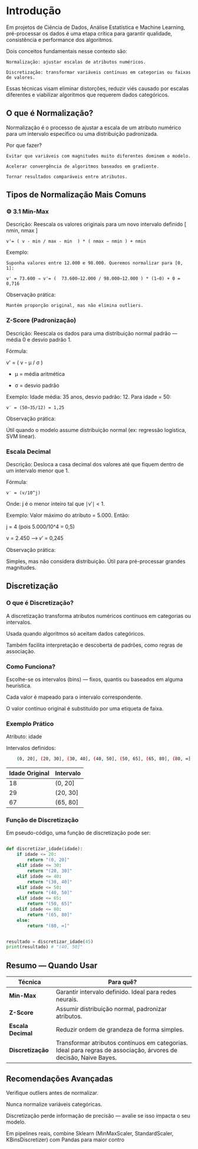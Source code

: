 # Introdução

Em projetos de Ciência de Dados, Análise Estatística e Machine Learning, pré-processar os dados é uma etapa crítica para garantir qualidade, consistência e performance dos algoritmos.

Dois conceitos fundamentais nesse contexto são:

    Normalização: ajustar escalas de atributos numéricos.

    Discretização: transformar variáveis contínuas em categorias ou faixas de valores.

Essas técnicas visam eliminar distorções, reduzir viés causado por escalas diferentes e viabilizar algoritmos que requerem dados categóricos.


## O que é Normalização?

Normalização é o processo de ajustar a escala de um atributo numérico para um intervalo específico ou uma distribuição padronizada.

Por que fazer?

    Evitar que variáveis com magnitudes muito diferentes dominem o modelo.

    Acelerar convergência de algoritmos baseados em gradiente.

    Tornar resultados comparáveis entre atributos.

## Tipos de Normalização Mais Comuns

### ⚙️ 3.1 Min-Max

Descrição: Reescala os valores originais para um novo intervalo definido [ nmin, nmax ]

    v'= ( v - min / max - min  ) * ( nmax − nmin ) + nmin

Exemplo:

    Suponha valores entre 12.000 e 98.000. Queremos normalizar para [0, 1]:

    v' = 73.600 ⇒ v'= (  73.600−12.000 / 98.000−12.000 ) * (1−0) + 0 = 0,716

Observação prática:

    Mantém proporção original, mas não elimina outliers.

### Z-Score (Padronização)

Descrição: Reescala os dados para uma distribuição normal padrão — média 0 e desvio padrão 1.

Fórmula:

   v' = ( v - μ / σ )
​  
- μ = média aritmética
    
- σ = desvio padrão

Exemplo: Idade média: 35 anos, desvio padrão: 12. Para idade = 50:

    v′ = (50−35/12) = 1,25

Observação prática:

Útil quando o modelo assume distribuição normal (ex: regressão logística, SVM linear).

### Escala Decimal

Descrição: Desloca a casa decimal dos valores até que fiquem dentro de um intervalo menor que 1.

Fórmula:

    v′ = (v/10^j)

Onde: j é o menor inteiro tal que ∣v′∣ < 1.

Exemplo: Valor máximo do atributo = 5.000. Então:

j = 4 (pois 5.000/10^4 = 0,5)

v = 2.450 ⟶ 𝑣′ = 0,245 

Observação prática:

Simples, mas não considera distribuição. Útil para pré-processar grandes magnitudes.
​
## Discretização

### O que é Discretização?

A discretização transforma atributos numéricos contínuos em categorias ou intervalos.

Usada quando algoritmos só aceitam dados categóricos.

Também facilita interpretação e descoberta de padrões, como regras de associação.

### Como Funciona?

Escolhe-se os intervalos (bins) — fixos, quantis ou baseados em alguma heurística.

Cada valor é mapeado para o intervalo correspondente.

O valor contínuo original é substituído por uma etiqueta de faixa.

### Exemplo Prático

Atributo: idade

Intervalos definidos:

```bash
    (0, 20], (20, 30], (30, 40], (40, 50], (50, 65], (65, 80], (80, ∞]
```

| Idade Original | Intervalo |
| -------------- | --------- |
| 18             | (0, 20]   |
| 29             | (20, 30]  |
| 67             | (65, 80]  |


### Função de Discretização

Em pseudo-código, uma função de discretização pode ser:

```python

def discretizar_idade(idade):
    if idade <= 20:
        return "(0, 20]"
    elif idade <= 30:
        return "(20, 30]"
    elif idade <= 40:
        return "(30, 40]"
    elif idade <= 50:
        return "(40, 50]"
    elif idade <= 65:
        return "(50, 65]"
    elif idade <= 80:
        return "(65, 80]"
    else:
        return "(80, ∞]"


resultado = discretizar_idade(45)
print(resultado) # "(40, 50]"
```

## Resumo — Quando Usar

| Técnica            | Para quê?                                                                                                        |
| ------------------ | ---------------------------------------------------------------------------------------------------------------- |
| **Min-Max**        | Garantir intervalo definido. Ideal para redes neurais.                                                           |
| **Z-Score**        | Assumir distribuição normal, padronizar atributos.                                                               |
| **Escala Decimal** | Reduzir ordem de grandeza de forma simples.                                                                      |
| **Discretização**  | Transformar atributos contínuos em categorias. Ideal para regras de associação, árvores de decisão, Naive Bayes. |

## Recomendações Avançadas

Verifique outliers antes de normalizar.

Nunca normalize variáveis categóricas.

Discretização perde informação de precisão — avalie se isso impacta o seu modelo.

Em pipelines reais, combine Sklearn (MinMaxScaler, StandardScaler, KBinsDiscretizer) com Pandas para maior contro

